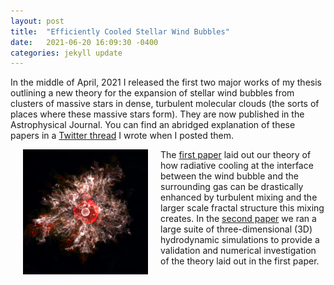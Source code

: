 ```yaml
---
layout: post
title:  "Efficiently Cooled Stellar Wind Bubbles"
date:   2021-06-20 16:09:30 -0400
categories: jekyll update
---
```

In the middle of April, 2021 I released the first two major works of my thesis outlining a new theory for the expansion of stellar wind bubbles from clusters of massive stars in dense, turbulent molecular clouds (the sorts of places where these massive stars form). They are now published in the Astrophysical Journal. You can find an abridged explanation of these papers in a [Twitter thread][twitter-thread] I wrote when I posted them.

<img src="/files/photos/rendering.jpg" alt="sim-rendering" width="200" style="float:left" hspace="20"/>

The [first paper][ec-winds1] laid out our theory of how radiative cooling at the interface between the wind bubble and the surrounding gas can be drastically enhanced by turbulent mixing and the larger scale fractal structure this mixing creates. In the [second paper][ec-winds2] we ran a large suite of three-dimensional (3D) hydrodynamic simulations to provide a validation and numerical investigation of the theory laid out in the first paper.



[ec-winds1]: https://ui.adsabs.harvard.edu/abs/2021ApJ...914...89L/abstract
[ec-winds2]: https://ui.adsabs.harvard.edu/abs/2021ApJ...914...90L/abstract
[twitter-thread]: https://twitter.com/lachlancaster/status/1383955470734401544?s=20
